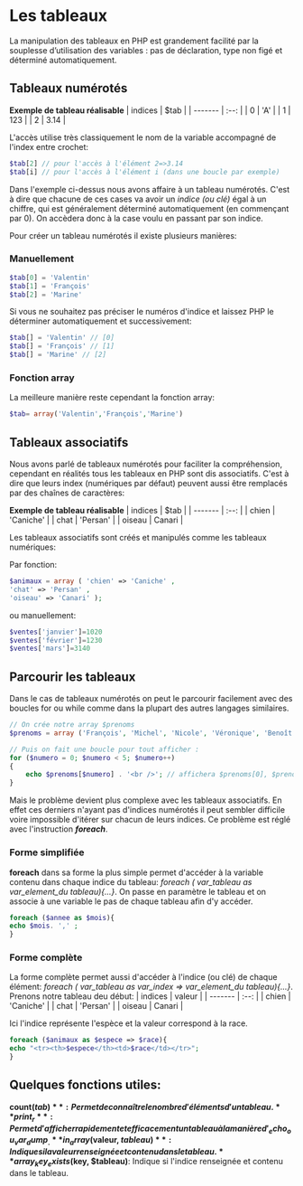 # Les tableaux

La manipulation des tableaux en PHP est grandement facilité par la souplesse d’utilisation des variables : pas de déclaration, type non figé et déterminé automatiquement.

## Tableaux numérotés

**Exemple de tableau réalisable**
| indices | $tab |
| ------- | :--: |
| 0 | 'A' |
| 1 | 123 |
| 2 | 3.14 |

L'accès utilise très classiquement le nom de la variable accompagné de l'index entre crochet:

```php
$tab[2] // pour l'accès à l'élément 2=>3.14
$tab[i] // pour l'accès à l'élément i (dans une boucle par exemple)
```

Dans l'exemple ci-dessus nous avons affaire à un tableau numérotés. C'est à dire que chacune de ces cases va avoir un _indice (ou clé)_ égal à un chiffre, qui est généralement déterminé automatiquement (en commençant par 0). On accèdera donc à la case voulu en passant par son indice.

Pour créer un tableau numérotés il existe plusieurs manières:

### Manuellement

```php
$tab[0] = 'Valentin'
$tab[1] = 'François'
$tab[2] = 'Marine'
```

Si vous ne souhaitez pas préciser le numéros d'indice et laissez PHP le déterminer automatiquement et successivement:

```php
$tab[] = 'Valentin' // [0]
$tab[] = 'François' // [1]
$tab[] = 'Marine' // [2]
```

### Fonction array

La meilleure manière reste cependant la fonction array:

```php
$tab= array('Valentin','François','Marine')
```

## Tableaux associatifs

Nous avons parlé de tableaux numérotés pour faciliter la compréhension, cependant en réalités tous les tableaux en PHP sont dis associatifs. C'est à dire que leurs index (numériques par défaut) peuvent aussi être remplacés par des chaînes de caractères:

**Exemple de tableau réalisable**
| indices | $tab |
| ------- | :--: |
| chien | 'Caniche' |
| chat | 'Persan' |
| oiseau | Canari |

Les tableaux associatifs sont créés et manipulés comme les tableaux numériques:

Par fonction:

```php
$animaux = array ( 'chien' => 'Caniche' ,
'chat' => 'Persan' ,
'oiseau' => 'Canari' );
```

ou manuellement:

```php
$ventes['janvier']=1020
$ventes['février']=1230
$ventes['mars']=3140
```

## Parcourir les tableaux

Dans le cas de tableaux numérotés on peut le parcourir facilement avec des boucles for ou while comme dans la plupart des autres langages similaires.

```php
// On crée notre array $prenoms
$prenoms = array ('François', 'Michel', 'Nicole', 'Véronique', 'Benoît');

// Puis on fait une boucle pour tout afficher :
for ($numero = 0; $numero < 5; $numero++)
{
    echo $prenoms[$numero] . '<br />'; // affichera $prenoms[0], $prenoms[1] etc.
}
```

Mais le problème devient plus complexe avec les tableaux associatifs. En effet ces derniers n'ayant pas d'indices numérotés il peut sembler difficile voire impossible d'itérer sur chacun de leurs indices.
Ce problème est réglé avec l'instruction **_foreach_**.

### Forme simplifiée

**foreach** dans sa forme la plus simple permet d'accéder à la variable contenu dans chaque indice du tableau: _foreach ( var_tableau as var_element_du tableau){...}_.
On passe en paramètre le tableau et on associe à une variable le pas de chaque tableau afin d'y accéder.

```php
foreach ($annee as $mois){
echo $mois. ',' ;
}
```

### Forme complète

La forme complète permet aussi d'accéder à l'indice (ou clé) de chaque élément: _foreach ( var_tableau as var_index => var_element_du tableau){...}_.
Prenons notre tableau deu début:
| indices | valeur |
| ------- | :--: |
| chien | 'Caniche' |
| chat | 'Persan' |
| oiseau | Canari |

Ici l'indice représente l'espèce et la valeur correspond à la race.

```php
foreach ($animaux as $espece => $race){
echo "<tr><th>$espece</th><td>$race</td></tr>";
}
```

## Quelques fonctions utiles:

**count($tab)**: Permet de connaître le nombre d'éléments d'un tableau.
**print_r**: Permet d'afficher rapidement et efficacement un tableau à la manière d'_echo_ ou _var_dump_.
**in_array($valeur, $tableau)**: Indique si la valeur renseignée et contenu dans le tableau.
**array_key_exists($key, $tableau)**: Indique si l'indice renseignée et contenu dans le tableau.
